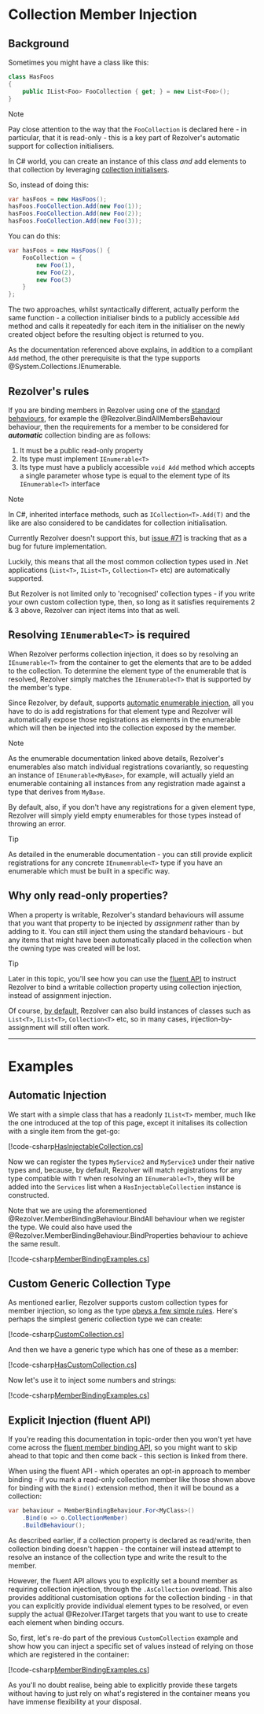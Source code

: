 ﻿# Collection Member Injection

## Background

Sometimes you might have a class like this:

```cs
class HasFoos
{
    public IList<Foo> FooCollection { get; } = new List<Foo>();
}
```

> [!NOTE]
> Pay close attention to the way that the `FooCollection` is declared here - in particular, that it is read-only - 
> this is a key part of Rezolver's automatic support for collection initialisers.

In C# world, you can create an instance of this class *and* add elements to that collection by leveraging
[collection initialisers](https://docs.microsoft.com/en-us/dotnet/csharp/programming-guide/classes-and-structs/object-and-collection-initializers#collection-initializers).

So, instead of doing this:

```cs
var hasFoos = new HasFoos();
hasFoos.FooCollection.Add(new Foo(1));
hasFoos.FooCollection.Add(new Foo(2));
hasFoos.FooCollection.Add(new Foo(3));
```

You can do this:

```cs
var hasFoos = new HasFoos() {
    FooCollection = {
        new Foo(1),
        new Foo(2),
        new Foo(3)
    }
};
```

The two approaches, whilst syntactically different, actually perform the same function - a collection initialiser
binds to a publicly accessible `Add` method and calls it repeatedly for each item in the initialiser on the newly
created object before the resulting object is returned to you.

As the documentation referenced above explains, in addition to a compliant `Add` method, the other prerequisite 
is that the type supports @System.Collections.IEnumerable.

## Rezolver's rules

If you are binding members in Rezolver using one of the [standard behaviours](index.md#standard-behaviours),
for example the @Rezolver.BindAllMembersBehaviour behaviour, then the requirements for a member to be considered
for _**automatic**_ collection binding are as follows:

1. It must be a public read-only property
2. Its type must implement `IEnumerable<T>`
3. Its type must have a publicly accessible `void Add` method which accepts a single parameter whose type is equal to the element type of its `IEnumerable<T>` interface

> [!NOTE]
> In C#, inherited interface methods, such as `ICollection<T>.Add(T)` and the like are also considered
> to be candidates for collection initialisation.
> 
> Currently Rezolver doesn't support this, but [issue #71](https://github.com/ZolutionSoftware/Rezolver/issues/71) 
> is tracking that as a bug for future implementation.

Luckily, this means that all the most common collection types used in .Net applications (`List<T>`, `IList<T>`, `Collection<T>` etc)
are automatically supported.

But Rezolver is not limited only to 'recognised' collection types - if you write your own custom collection type,
then, so long as it satisfies requirements 2 & 3 above, Rezolver can inject items into that as well.

## Resolving `IEnumerable<T>` is required

When Rezolver performs collection injection, it does so by resolving an `IEnumerable<T>` from the container to
get the elements that are to be added to the collection.  To determine the element type of the enumerable that
is resolved, Rezolver simply matches the `IEnumerable<T>` that is supported by the member's type.

Since Rezolver, by default, supports [automatic enumerable injection](../enumerables.md), all you have to do is
add registrations for that element type and Rezolver will automatically expose those registrations as elements
in the enumerable which will then be injected into the collection exposed by the member.

> [!NOTE]
> As the enumerable documentation linked above details, Rezolver's enumerables also match individual 
> registrations covariantly, so requesting an instance of `IEnumerable<MyBase>`, for example, will actually
> yield an enumerable containing all instances from any registration made against a type that derives from
> `MyBase`.

By default, also, if you don't have any registrations for a given element type, Rezolver will simply yield empty
enumerables for those types instead of throwing an error.

> [!TIP]
> As detailed in the enumerable documentation - you can still provide explicit registrations for any concrete
> `IEnumemrable<T>` type if you have an enumerable which must be built in a specific way.

## Why only read-only properties?

When a property is writable, Rezolver's standard behaviours will assume that you want that property to be injected
by *assignment* rather than by adding to it.  You can still inject them using the standard
behaviours - but any items that might have been automatically placed in the collection when the owning type
was created will be lost.

> [!TIP]
> Later in this topic, you'll see how you can use the [fluent API](fluent-api.md) to instruct Rezolver to bind
> a writable collection property using collection injection, instead of assignment injection.

Of course, [by default](../arrays-lists-collections/index.md), Rezolver can also build instances of classes such as `List<T>`, `IList<T>`, `Collection<T>` 
etc, so in many cases, injection-by-assignment will still often work.

* * *

# Examples

## Automatic Injection

We start with a simple class that has a readonly `IList<T>` member, much like the one introduced at the top of 
this page, except it initalises its collection with a single item from the get-go:

[!code-csharp[HasInjectableCollection.cs](../../../../../test/Rezolver.Tests.Examples/Types/HasInjectableCollection.cs#example)]

Now we can register the types `MyService2` and `MyService3` under their native types and, because, by default,
Rezolver will match registrations for any type compatible with `T` when resolving an `IEnumerable<T>`, they will 
be added into the `Services` list when a `HasInjectableCollection` instance is constructed.

Note that we are using the aforementioned @Rezolver.MemberBindingBehaviour.BindAll behaviour when we register the
type.  We could also have used the @Rezolver.MemberBindingBehaviour.BindProperties behaviour to achieve the same
result.

[!code-csharp[MemberBindingExamples.cs](../../../../../test/Rezolver.Tests.Examples/MemberBindingExamples.cs#example9)]

## Custom Generic Collection Type

As mentioned earlier, Rezolver supports custom collection types for member injection, so long as the type 
[obeys a few simple rules](#rezolvers-rules).  Here's perhaps the simplest generic collection type we can create:

[!code-csharp[CustomCollection.cs](../../../../../test/Rezolver.Tests.Examples/Types/CustomCollection.cs#example)]

And then we have a generic type which has one of these as a member:

[!code-csharp[HasCustomCollection.cs](../../../../../test/Rezolver.Tests.Examples/Types/HasCustomCollection.cs#example)]

Now let's use it to inject some numbers and strings:

[!code-csharp[MemberBindingExamples.cs](../../../../../test/Rezolver.Tests.Examples/MemberBindingExamples.cs#example10)]

## Explicit Injection (fluent API)

If you're reading this documentation in topic-order then you won't yet have come across the 
[fluent member binding API](fluent-api.md), so you might want to skip ahead to that topic and then come back - this 
section is linked from there.

When using the fluent API - which operates an opt-in approach to member binding - if you mark a read-only collection
member like those shown above for binding with the `Bind()` extension method, then it will be bound as a collection:

```cs
var behaviour = MemberBindingBehaviour.For<MyClass>()
    .Bind(o => o.CollectionMember)
    .BuildBehaviour();
```

As described earlier, if a collection property is declared as read/write, then collection binding doesn't happen -
the container will instead attempt to resolve an instance of the collection type and write the result to the member.

However, the fluent API allows you to explicitly set a bound member as requiring collection injection, through the
`.AsCollection` overload.  This also provides additional customisation options for the collection binding - in that
you can explicitly provide individual element types to be resolved, or even supply the actual @Rezolver.ITarget
targets that you want to use to create each element when binding occurs.

So, first, let's re-do part of the previous `CustomCollection` example and show how you can inject a specific
set of values instead of relying on those which are registered in the container:

[!code-csharp[MemberBindingExamples.cs](../../../../../test/Rezolver.Tests.Examples/MemberBindingExamples.cs#example11)]

As you'll no doubt realise, being able to explicitly provide these targets without having to just rely on what's
registered in the container means you have immense flexibility at your disposal.